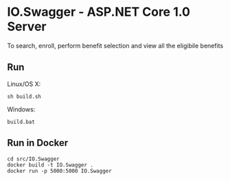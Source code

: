 # IO.Swagger - ASP.NET Core 1.0 Server

To search, enroll, perform benefit selection and view all the eligibile benefits

## Run

Linux/OS X:

```
sh build.sh
```

Windows:

```
build.bat
```

## Run in Docker

```
cd src/IO.Swagger
docker build -t IO.Swagger .
docker run -p 5000:5000 IO.Swagger
```
